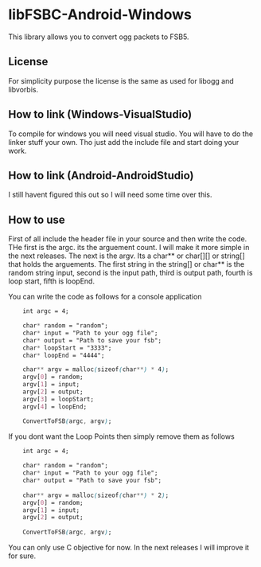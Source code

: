 # libFSBC-Android-Windows
This library allows you to convert ogg packets to FSB5.

## License
For simplicity purpose the license is the same as used for libogg and libvorbis.

## How to link (Windows-VisualStudio)
To compile for windows you will need visual studio.
You will have to do the linker stuff your own.
Tho just add the include file and start doing your work.

## How to link (Android-AndroidStudio)
I still havent figured this out so I will need some time over this.

## How to use
First of all include the header file in your source and then write the code.
THe first is the argc.
its the arguement count.
I will make it more simple in the next releases.
The next is the argv.
Its a char** or char[][] or string[] that holds the arguements.
The first string in the string[] or char** is the random string input, second is the input path, third is output path, fourth is loop start, fifth is loopEnd.

You can write the code as follows for a console application

```css
	int argc = 4;

	char* random = "random";
	char* input = "Path to your ogg file";
	char* output = "Path to save your fsb";
	char* loopStart = "3333";
	char* loopEnd = "4444";

	char** argv = malloc(sizeof(char**) * 4);
	argv[0] = random;
	argv[1] = input;
	argv[2] = output;
	argv[3] = loopStart;
	argv[4] = loopEnd;

	ConvertToFSB(argc, argv);
```

If you dont want the Loop Points then simply remove them as follows

```css
	int argc = 4;
 
	char* random = "random";
	char* input = "Path to your ogg file";
	char* output = "Path to save your fsb";
 
	char** argv = malloc(sizeof(char**) * 2);
	argv[0] = random;
	argv[1] = input;
	argv[2] = output;
 
	ConvertToFSB(argc, argv);
```
 

You can only use C objective for now.
In the next releases I will improve it for sure.
